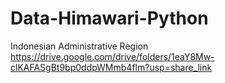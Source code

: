 # Data-Himawari-Python

Indonesian Administrative Region https://drive.google.com/drive/folders/1eaY8Mw-clKAFASgBt9bp0ddpWMmb4flm?usp=share_link
